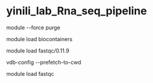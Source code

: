 # yinili_lab_Rna_seq_pipeline

module --force purge

module load biocontainers

module load fastqc/0.11.9

vdb-config --prefetch-to-cwd

module load fastqc
